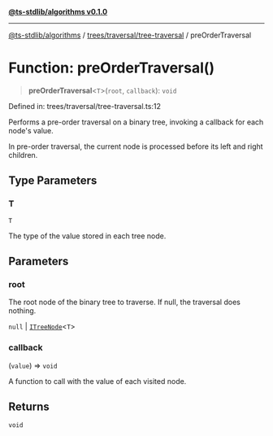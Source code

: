 [**@ts-stdlib/algorithms v0.1.0**](../../../../README.md)

***

[@ts-stdlib/algorithms](../../../../README.md) / [trees/traversal/tree-traversal](../README.md) / preOrderTraversal

# Function: preOrderTraversal()

> **preOrderTraversal**\<`T`\>(`root`, `callback`): `void`

Defined in: trees/traversal/tree-traversal.ts:12

Performs a pre-order traversal on a binary tree, invoking a callback for each node's value.

In pre-order traversal, the current node is processed before its left and right children.

## Type Parameters

### T

`T`

The type of the value stored in each tree node.

## Parameters

### root

The root node of the binary tree to traverse. If null, the traversal does nothing.

`null` | [`ITreeNode`](../../../tree-node/interfaces/ITreeNode.md)\<`T`\>

### callback

(`value`) => `void`

A function to call with the value of each visited node.

## Returns

`void`
